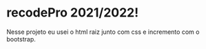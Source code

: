 # recodePro 2021/2022!

Nesse projeto eu usei o html raiz junto com css e incremento com o bootstrap.
